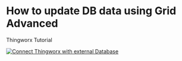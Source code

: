 # How to update DB data using Grid Advanced
Thingworx Tutorial 


[![Connect Thingworx with external Database](https://i.ibb.co/Fz8mwcN/Capture.png)](https://youtu.be/kqeL4EbF-7s)
